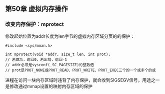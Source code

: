 ## 第50章 虚拟内存操作

### 改变内存保护：mprotect

修改起始位置为addr长度为len字节的虚拟内存区域分页的的保护：

```
#include <sys/mman.h>

int mprotect(void *addr, size_t len, int prot);
// 若成功，返回0，若出错，返回-1
// addr必须是sysconf(_SC_PAGESIZE)的整数倍
// prot是PROT_NONE或PROT_READ、PROT_WRITE、PROT_EXEC三个的一个或多个的或
```

进程在访问一块内存区域时违背了内存保护，就会收到SIGSEGV信号，用途之一是修改通过mmap设置的映射内存区域的保护

